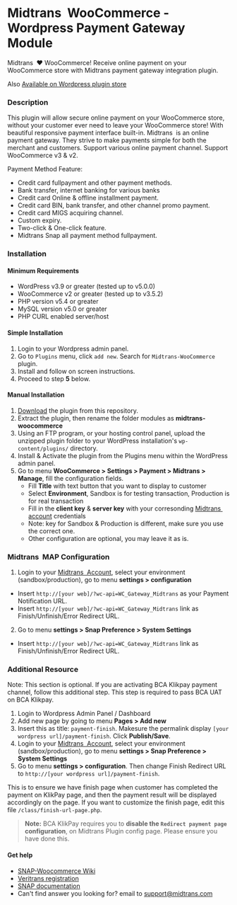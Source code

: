 Midtrans&nbsp; WooCommerce - Wordpress Payment Gateway Module
=====================================

Midtrans&nbsp; :heart: WooCommerce!
Receive online payment on your WooCommerce store with Midtrans payment gateway integration plugin.

Also [Available on Wordpress plugin store](https://wordpress.org/plugins/midtrans-woocommerce/)

### Description

This plugin will allow secure online payment on your WooCommerce store, without your customer ever need to leave your WooCommerce store! With beautiful responsive payment interface built-in.
Midtrans&nbsp; is an online payment gateway. They strive to make payments simple for both the merchant and customers.
Support various online payment channel.
Support WooCommerce v3 & v2.

Payment Method Feature:

* Credit card fullpayment and other payment methods.
* Bank transfer, internet banking for various banks
* Credit card Online & offline installment payment.
* Credit card BIN, bank transfer, and other channel promo payment.
* Credit card MIGS acquiring channel.
* Custom expiry.
* Two-click & One-click feature.
* Midtrans Snap all payment method fullpayment.


### Installation

#### Minimum Requirements

* WordPress v3.9 or greater (tested up to v5.0.0)
* WooCommerce v2 or greater (tested up to v3.5.2)
* PHP version v5.4 or greater
* MySQL version v5.0 or greater
* PHP CURL enabled server/host

#### Simple Installation
1. Login to your Wordpress admin panel.
2. Go to `Plugins` menu, click `add new`. Search for `Midtrans-WooCommerce` plugin.
3. Install and follow on screen instructions.
4. Proceed to step **5** below.

#### Manual Installation

1. [Download](../../archive/master.zip) the plugin from this repository.
2. Extract the plugin, then rename the folder modules as **midtrans-woocommerce**
3. Using an FTP program, or your hosting control panel, upload the unzipped plugin folder to your WordPress installation's `wp-content/plugins/` directory.
4. Install & Activate the plugin from the Plugins menu within the WordPress admin panel.
5. Go to menu **WooCommerce > Settings > Payment > Midtrans > Manage**, fill the configuration fields.
	* Fill **Title** with text button that you want to display to customer
	* Select **Environment**, Sandbox is for testing transaction, Production is for real transaction
	* Fill in the **client key** & **server key** with your corresonding [Midtrans&nbsp; account](https://dashboard.midtrans.com/) credentials
	* Note: key for Sandbox & Production is different, make sure you use the correct one.
	* Other configuration are optional, you may leave it as is.

### Midtrans&nbsp; MAP Configuration

1. Login to your [Midtrans&nbsp; Account](https://dashboard.midtrans.com), select your environment (sandbox/production), go to menu **settings > configuration**
  * Insert `http://[your web]/?wc-api=WC_Gateway_Midtrans` as your Payment Notification URL.
  * Insert `http://[your web]/?wc-api=WC_Gateway_Midtrans` link as Finish/Unfinish/Error Redirect URL.

2. Go to menu **settings > Snap Preference > System Settings**
  * Insert `http://[your web]/?wc-api=WC_Gateway_Midtrans` link as Finish/Unfinish/Error Redirect URL.

### Additional Resource

Note: This section is optional.
If you are activating BCA Klikpay payment channel, follow this additional step. This step is required to pass BCA UAT on BCA Klikpay.

1. Login to Wordpress Admin Panel / Dashboard
2. Add new page by going to menu **Pages > Add new**
3. Insert this as title: `payment-finish`. Makesure the permalink display `[your wordpress url]/payment-finish`. Click **Publish/Save**.
4. Login to your [Midtrans&nbsp; Account](https://dashboard.midtrans.com), select your environment (sandbox/production), go to menu **settings > Snap Preference > System Settings**
5. Go to menu **settings > configuration**. Then change Finish Redirect URL to `http://[your wordpress url]/payment-finish`.

This is to ensure we have finish page when customer has completed the payment on KlikPay page, and then the payment result will be displayed accordingly on the page. If you want to customize the finish page, edit this file `/class/finish-url-page.php`.

> **Note:** BCA KlikPay requires you to **disable the `Redirect payment page` configuration**, on Midtrans Plugin config page.
> Please ensure you have done this.

#### Get help

* [SNAP-Woocommerce Wiki](https://github.com/veritrans/SNAP-Woocommerce/wiki)
* [Veritrans registration](https://dashboard.midtrans.com/register)
* [SNAP documentation](http://snap-docs.midtrans.com)
* Can't find answer you looking for? email to [support@midtrans.com](mailto:support@midtrans.com)

